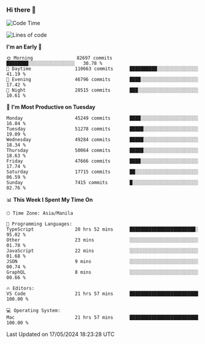 ### Hi there 👋

<!--START_SECTION:waka-->
![Code Time](http://img.shields.io/badge/Code%20Time-5%2C153%20hrs%2025%20mins-blue)

![Lines of code](https://img.shields.io/badge/From%20Hello%20World%20I%27ve%20Written-117.1%20million%20lines%20of%20code-blue)

**I'm an Early 🐤** 

```text
🌞 Morning                82697 commits       ████████░░░░░░░░░░░░░░░░░   30.78 % 
🌆 Daytime                110663 commits      ██████████░░░░░░░░░░░░░░░   41.19 % 
🌃 Evening                46796 commits       ████░░░░░░░░░░░░░░░░░░░░░   17.42 % 
🌙 Night                  28515 commits       ███░░░░░░░░░░░░░░░░░░░░░░   10.61 % 
```
📅 **I'm Most Productive on Tuesday** 

```text
Monday                   45249 commits       ████░░░░░░░░░░░░░░░░░░░░░   16.84 % 
Tuesday                  51278 commits       █████░░░░░░░░░░░░░░░░░░░░   19.09 % 
Wednesday                49284 commits       █████░░░░░░░░░░░░░░░░░░░░   18.34 % 
Thursday                 50064 commits       █████░░░░░░░░░░░░░░░░░░░░   18.63 % 
Friday                   47666 commits       ████░░░░░░░░░░░░░░░░░░░░░   17.74 % 
Saturday                 17715 commits       ██░░░░░░░░░░░░░░░░░░░░░░░   06.59 % 
Sunday                   7415 commits        █░░░░░░░░░░░░░░░░░░░░░░░░   02.76 % 
```


📊 **This Week I Spent My Time On** 

```text
🕑︎ Time Zone: Asia/Manila

💬 Programming Languages: 
TypeScript               20 hrs 52 mins      ████████████████████████░   95.02 % 
Other                    23 mins             ░░░░░░░░░░░░░░░░░░░░░░░░░   01.78 % 
JavaScript               22 mins             ░░░░░░░░░░░░░░░░░░░░░░░░░   01.68 % 
JSON                     9 mins              ░░░░░░░░░░░░░░░░░░░░░░░░░   00.74 % 
GraphQL                  8 mins              ░░░░░░░░░░░░░░░░░░░░░░░░░   00.66 % 

🔥 Editors: 
VS Code                  21 hrs 57 mins      █████████████████████████   100.00 % 

💻 Operating System: 
Mac                      21 hrs 57 mins      █████████████████████████   100.00 % 
```


 Last Updated on 17/05/2024 18:23:28 UTC
<!--END_SECTION:waka-->


<!--
**rad182/rad182** is a ✨ _special_ ✨ repository because its `README.md` (this file) appears on your GitHub profile.

Here are some ideas to get you started:

- 🔭 I’m currently working on ...
- 🌱 I’m currently learning ...
- 👯 I’m looking to collaborate on ...
- 🤔 I’m looking for help with ...
- 💬 Ask me about ...
- 📫 How to reach me: ...
- 😄 Pronouns: ...
- ⚡ Fun fact: ...
-->
